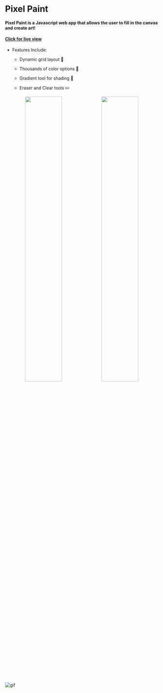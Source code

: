 # Pixel Paint


#### Pixel Paint is a Javascript web app that allows the user to fill in the canvas and create art! 
#### [Click for live view](https://emxda.github.io/pixel-paint/)

- Features Include:

   - Dynamic grid layout :triangular_ruler:
   
   - Thousands of color options :rainbow:
   
   - Gradient tool for shading :white_square_button:
   
   - Eraser and Clear tools :pencil2:

<p align="middle">
  <img src="https://user-images.githubusercontent.com/81132948/215709474-85b705fb-540f-4ad3-9161-2291fdc776ca.png" width="49%">
  <img src="https://user-images.githubusercontent.com/81132948/215709785-2bd29fec-8bb7-4215-a8e1-f6306e4a36e8.png" width="49%">
</p>

![gif](https://user-images.githubusercontent.com/81132948/215733732-ba4debeb-c13d-42e1-9457-b0a723241cfd.gif)
